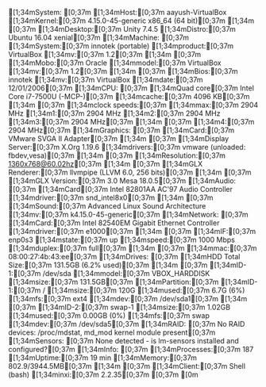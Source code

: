[1;34mSystem:   [0;37m [1;34mHost:[0;37m aayush-VirtualBox [1;34mKernel:[0;37m 4.15.0-45-generic x86_64 (64 bit)[0;37m
[1;34m          [0;37m [1;34mDesktop:[0;37m Unity 7.4.5  [1;34mDistro:[0;37m Ubuntu 16.04 xenial[0;37m
[1;34mMachine:  [0;37m [1;34mSystem:[0;37m innotek (portable) [1;34mproduct:[0;37m VirtualBox [1;34mv:[0;37m 1.2[0;37m
[1;34m          [0;37m [1;34mMobo:[0;37m Oracle [1;34mmodel:[0;37m VirtualBox [1;34mv:[0;37m 1.2[0;37m
[1;34m          [0;37m [1;34mBios:[0;37m innotek [1;34mv:[0;37m VirtualBox [1;34mdate:[0;37m 12/01/2006[0;37m
[1;34mCPU:      [0;37m [1;34mQuad core[0;37m Intel Core i7-7500U (-MCP-)[0;37m [1;34mcache:[0;37m 4096 KB[0;37m 
[1;34m          [0;37m [1;34mclock speeds:[0;37m [1;34mmax:[0;37m 2904 MHz [1;34m1:[0;37m 2904 MHz [1;34m2:[0;37m 2904 MHz [1;34m3:[0;37m 2904 MHz[0;37m
[1;34m          [0;37m [1;34m4:[0;37m 2904 MHz[0;37m
[1;34mGraphics: [0;37m [1;34mCard:[0;37m VMware SVGA II Adapter[0;37m
[1;34m          [0;37m [1;34mDisplay Server:[0;37m X.Org 1.19.6 [1;34mdrivers:[0;37m vmware (unloaded: fbdev,vesa)[0;37m
[1;34m          [0;37m [1;34mResolution:[0;37m 1360x768@60.02hz[0;37m
[1;34m          [0;37m [1;34mGLX Renderer:[0;37m llvmpipe (LLVM 6.0, 256 bits)[0;37m
[1;34m          [0;37m [1;34mGLX Version:[0;37m 3.0 Mesa 18.0.5[0;37m
[1;34mAudio:    [0;37m [1;34mCard[0;37m Intel 82801AA AC'97 Audio Controller [1;34mdriver:[0;37m snd_intel8x0[0;37m
[1;34m          [0;37m [1;34mSound:[0;37m Advanced Linux Sound Architecture [1;34mv:[0;37m k4.15.0-45-generic[0;37m
[1;34mNetwork:  [0;37m [1;34mCard:[0;37m Intel 82540EM Gigabit Ethernet Controller [1;34mdriver:[0;37m e1000[0;37m
[1;34m          [0;37m [1;34mIF:[0;37m enp0s3 [1;34mstate:[0;37m up [1;34mspeed:[0;37m 1000 Mbps [1;34mduplex:[0;37m full[0;37m
[1;34m          [0;37m [1;34mmac:[0;37m 08:00:27:4b:43:ee[0;37m
[1;34mDrives:   [0;37m [1;34mHDD Total Size:[0;37m 131.5GB (6.2% used)[0;37m
[1;34m          [0;37m [1;34mID-1:[0;37m /dev/sda [1;34mmodel:[0;37m VBOX_HARDDISK [1;34msize:[0;37m 131.5GB[0;37m
[1;34mPartition:[0;37m [1;34mID-1:[0;37m / [1;34msize:[0;37m 120G [1;34mused:[0;37m 6.7G (6%) [1;34mfs:[0;37m ext4 [1;34mdev:[0;37m /dev/sda1[0;37m
[1;34m          [0;37m [1;34mID-2:[0;37m swap-1 [1;34msize:[0;37m 1.02GB [1;34mused:[0;37m 0.00GB (0%) [1;34mfs:[0;37m swap [1;34mdev:[0;37m /dev/sda5[0;37m
[1;34mRAID:     [0;37m No RAID devices: /proc/mdstat, md_mod kernel module present[0;37m
[1;34mSensors:  [0;37m None detected - is lm-sensors installed and configured?[0;37m
[1;34mInfo:     [0;37m [1;34mProcesses:[0;37m 187 [1;34mUptime:[0;37m 19 min [1;34mMemory:[0;37m 802.9/3944.5MB[0;37m
[1;34m          [0;37m [1;34mClient:[0;37m Shell (bash) [1;34minxi:[0;37m 2.2.35[0;37m [0;37m
[0m